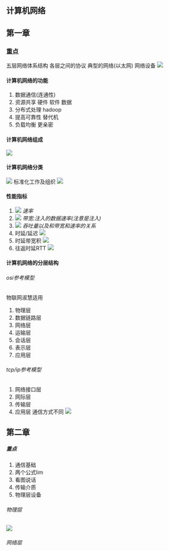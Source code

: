 ## 计算机网络
## 第一章
### 重点
五层网络体系结构
各层之间的协议
典型的网络(以太网)
网络设备
![](2022-11-06-17-56-04.png)
#### 计算机网络的功能
1. 数据通信(连通性) 
2. 资源共享 硬件 软件 数据
3. 分布式处理 hadoop
4. 提高可靠性 替代机
5. 负载均衡 更亲密
#### 计算机网络组成
![](2022-11-06-17-58-59.png)
#### 计算机网络分类
![](2022-11-06-18-07-38.png)
标准化工作及组织
![](2022-11-16-22-56-13.png)
#### 性能指标
1. ![](2022-11-17-13-42-41.png)
*速率*
2. ![](2022-11-17-13-47-24.png)
*带宽:注入的数据速率(注意是注入)*
3. ![](2022-11-17-13-54-41.png)
*吞吐量以及和带宽和速率的关系*
4. 时延/延迟
![](2022-11-19-14-31-59.png)
5. 时延带宽积
![](2022-11-19-14-32-36.png)
6. 往返时延RTT
![](2022-11-19-14-33-16.png)
#### 计算机网络的分层结构
###### osi参考模型
物联网淑慧适用
1. 物理层
2. 数据链路层
3. 网络层
4. 运输层
5. 会话层
6. 表示层
7. 应用层
###### tcp/ip参考模型
1. 网络接口层
2. 网际层
3. 传输层
4. 应用层
通信方式不同
![](2022-11-19-14-29-15.png)
## 第二章
##### 重点
1. 通信基础
2. 两个公式lim
3. 看图说话
4. 传输介质
5. 物理层设备
###### 物理层
![](2022-11-19-14-45-04.png)
###### 网络层